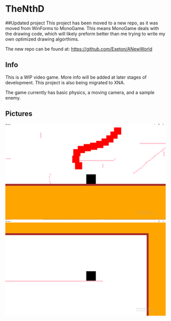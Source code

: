 # TheNthD

##Updated project
This project has been moved to a new repo, as it was moved from WinForms to MonoGame. This means MonoGame deals with the drawing code, which will likely preform better than me trying to write my own optimized drawing algorthims.

The new repo can be found at: https://github.com/Exeton/ANewWorld


## Info
This is a WIP video game. More info will be added at later stages of development. This project is also being migrated to XNA.

The game currently has basic physics, a moving camera, and a sample enemy.

## Pictures
![altText](https://github.com/Exeton/TheNthD/blob/master/pictures/Sample%20Enemy.PNG)
![altText](https://github.com/Exeton/TheNthD/blob/master/pictures/Basic%20Picture.PNG)
